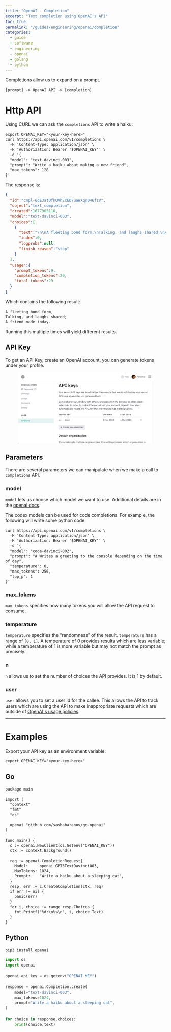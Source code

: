 ```yaml
---
title: "OpenAI - Completion"
excerpt: "Text completion using OpenAI's API"
toc: true
permalink: "/guides/engineering/openai/completion"
categories:
  - guide
  - software
  - engineering
  - openai
  - golang
  - python
---
```


Completions allow us to expand on a prompt.

```
[prompt] -> OpenAI API -> [completion]
```

# Http API

Using CURL we can ask the `completions` API to write a haiku:

```
export OPENAI_KEY="<your-key-here>"
curl https://api.openai.com/v1/completions \
  -H 'Content-Type: application/json' \
  -H 'Authorization: Bearer '$OPENAI_KEY'' \
  -d '{
  "model": "text-davinci-003",
  "prompt": "Write a haiku about making a new friend",
  "max_tokens": 128
}'
```

The response is:
```json
{
  "id":"cmpl-6qE3atUfkOVhEcED7uaWXqr046fzV",
  "object":"text_completion",
  "created":1677905110,
  "model":"text-davinci-003",
  "choices":[
    {
      "text":"\n\nA fleeting bond form,\nTalking, and laughs shared;\nA friend made today.",
      "index":0,
      "logprobs":null,
      "finish_reason":"stop"
    }
  ],
  "usage":{
    "prompt_tokens":9,
    "completion_tokens":20,
    "total_tokens":29
  }
}
```

Which contains the following result:
```
A fleeting bond form,
Talking, and laughs shared;
A friend made today.
```

Running this multiple times will yield different results.

## API Key

To get an API Key, create an OpenAI account, you can generate tokens under your profile.

<figure>
    <img src="/assets/images/posts/guides/openai/000_apikey.png">
</figure>

## Parameters

There are several parameters we can manipulate when we make a call to `completions` API.

### model

`model` lets us choose which model we want to use. Additional details are in the [openai docs](https://platform.openai.com/docs/models).

The codex models can be used for code completions. For example, the following will write some python code:

```
curl https://api.openai.com/v1/completions \
  -H 'Content-Type: application/json' \
  -H 'Authorization: Bearer '$OPENAI_KEY'' \
  -d '{
  "model": "code-davinci-002",
  "prompt": "# Writes a greeting to the console depending on the time of day",
  "temperature": 0,
  "max_tokens": 256,
  "top_p": 1
}'
```

### max_tokens

`max_tokens` specifies how many tokens you will allow the API request to consume. 

### temperature

`temperature` specifies the "randomness" of the result. `temperature` has a range of `[0, 1]`. A temperature of 0 provides results which are less variable; while a temperature of 1 is more variable but may not match the prompt as precisely.

### n

`n` allows us to set the number of choices the API provides. It is 1 by default.

### user

`user` allows you to set a user id for the callee. This allows the API to track users which are using the API to make inappropriate requests which are outside of [OpenAI's usage policies](https://platform.openai.com/docs/usage-policies/disallowed-usage).

---

# Examples

Export your API key as an environment variable:

```
export OPENAI_KEY="<your-key-here>"
```

## Go

```golang
package main

import (
  "context"
  "fmt"
  "os"

  openai "github.com/sashabaranov/go-openai"
)

func main() {
  c := openai.NewClient(os.Getenv("OPENAI_KEY"))
  ctx := context.Background()

  req := openai.CompletionRequest{
    Model:     openai.GPT3TextDavinci003,
    MaxTokens: 1024,
    Prompt:    "Write a haiku about a sleeping cat",
  }
  resp, err := c.CreateCompletion(ctx, req)
  if err != nil {
    panic(err)
  }
  for i, choice := range resp.Choices {
    fmt.Printf("%d:\n%s\n", i, choice.Text)
  }
}
```

## Python

```
pip3 install openai
```

```python
import os
import openai

openai.api_key = os.getenv("OPENAI_KEY")

response = openai.Completion.create(
    model="text-davinci-003", 
    max_tokens=1024,
    prompt="Write a haiku about a sleeping cat", 
)

for choice in response.choices:
    print(choice.text)
```

